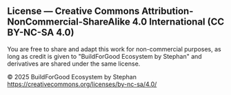 ## License — Creative Commons Attribution-NonCommercial-ShareAlike 4.0 International (CC BY-NC-SA 4.0)

You are free to share and adapt this work for non-commercial purposes,
as long as credit is given to "BuildForGood Ecosystem by Stephan"
and derivatives are shared under the same license.

© 2025 BuildForGood Ecosystem by Stephan  
https://creativecommons.org/licenses/by-nc-sa/4.0/
